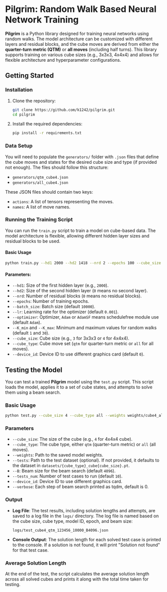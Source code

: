 <!-- # Pilgrim Library

Pilgrim Library is a Python library for efficient state space search and model training using PyTorch. It includes tools for building, training, and utilizing neural networks, particularly suited for solving combinatorial puzzles.

## Features

- **Pilgrim Model**: Neural network with residual blocks for complex state representations.
- **BeamSearch**: Efficient search strategy for exploring state spaces and finding solutions.
- **Training Tools**: Classes for model training and evaluation.
- **Utility Functions**: Helper functions for data manipulation and transformation.
 -->


 # Pilgrim: Random Walk Based Neural Network Training

**Pilgrim** is a Python library designed for training neural networks using random walks. The model architecture can be customized with different layers and residual blocks, and the cube moves are derived from either the **quarter-turn metric (QTM)** or **all moves** (including half turns). This library supports training on various cube sizes (e.g., 3x3x3, 4x4x4) and allows for flexible architecture and hyperparameter configurations.


## Getting Started

### Installation

1. Clone the repository:
    ```bash
    git clone https://github.com/k1242/pilgrim.git
    cd pilgrim
    ```

2. Install the required dependencies:
    ```bash
    pip install -r requirements.txt
    ```

### Data Setup

You will need to populate the `generators/` folder with `.json` files that define the cube moves and states for the desired cube size and type (if provided not enough). The files should follow this structure:
- `generators/qtm_cube4.json`
- `generators/all_cube4.json`

These JSON files should contain two keys:
- `actions`: A list of tensors representing the moves.
- `names`: A list of move names.

### Running the Training Script

You can run the `train.py` script to train a model on cube-based data. The model architecture is flexible, allowing different hidden layer sizes and residual blocks to be used.

#### Basic Usage

```bash
python train.py --hd1 2000 --hd2 1418 --nrd 2 --epochs 100 --cube_size 4 --cube_type all
```

#### Parameters:

*   `--hd1`: Size of the first hidden layer (e.g., `2000`).
*   `--hd2`: Size of the second hidden layer (`0` means no second layer).
*   `--nrd`: Number of residual blocks (`0` means no residual blocks).
*   `--epochs`: Number of training epochs.
*   `--batch_size`: Batch size (default `10000`).
*   `--lr`: Learning rate for the optimizer (default `0.001`).
*   `--optimizer`: Optimizer, `Adam` or `AdamSF` means schedulefree module use (default `Adam`).
*   `--K_min` and `--K_max`: Minimum and maximum values for random walks (default `1` and `30`).
*   `--cube_size`: Cube size (e.g., `3` for 3x3x3 or `4` for 4x4x4).
*   `--cube_type`: Cube move set (`qtm` for quarter-turn metric or `all` for all moves).
*   `--device_id`: Device ID to use different graphics card (default `0`).


## Testing the Model

You can test a trained **Pilgrim** model using the `test.py` script. This script loads the model, applies it to a set of cube states, and attempts to solve them using a beam search.

### Basic Usage

~~~~bash
python test.py --cube_size 4 --cube_type all --weights weights/cube4_all_MLP2_2000_1418_0_4.00M_1727996220_e2pow14.pth --tests_num 10 --B 4096
~~~~

### Parameters

*   `--cube_size`: The size of the cube (e.g., `4` for 4x4x4 cube).
*   `--cube_type`: The cube type, either `qtm` (quarter-turn metric) or `all` (all moves).
*   `--weights`: Path to the saved model weights.
*   `--tests`: Path to the test dataset (optional). If not provided, it defaults to the dataset in `datasets/{cube_type}_cube{cube_size}.pt`.
*   `--B`: Beam size for the beam search (default `4096`).
*   `--tests_num`: Number of test cases to run (default `10`).
*   `--device_id`: Device ID to use different graphics card.
*   `--verbose`: Each step of beam search printed as tqdm, default is 0.


### Output

*   **Log File**: The test results, including solution lengths and attempts, are saved to a log file in the `logs/` directory. The log file is named based on the cube size, cube type, model ID, epoch, and beam size:

	~~~~text
	logs/test_cube4_qtm_123456_10000_B4096.json
	~~~~

*   **Console Output**: The solution length for each solved test case is printed to the console. If a solution is not found, it will print "Solution not found" for that test case.

### Average Solution Length

At the end of the test, the script calculates the average solution length across all solved cubes and prints it along with the total time taken for testing.
